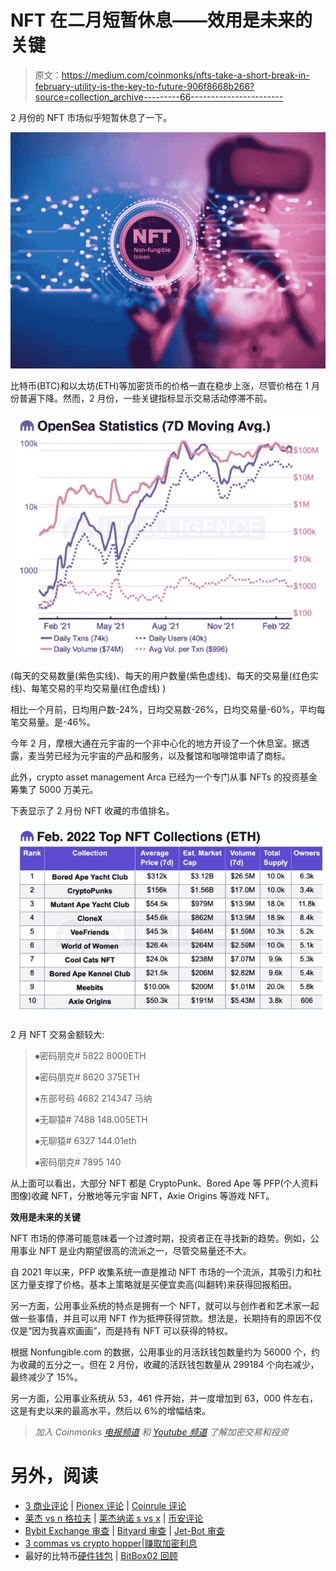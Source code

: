 # NFT 在二月短暂休息——效用是未来的关键

> 原文：<https://medium.com/coinmonks/nfts-take-a-short-break-in-february-utility-is-the-key-to-future-906f8668b266?source=collection_archive---------66----------------------->

2 月份的 NFT 市场似乎短暂休息了一下。

![](img/fdb4599c08677e33235bbef6670c4ae5.png)

比特币(BTC)和以太坊(ETH)等加密货币的价格一直在稳步上涨，尽管价格在 1 月份普遍下降。然而，2 月份，一些关键指标显示交易活动停滞不前。

![](img/5c8919f0f8556c46e1a419205bd38b61.png)

(每天的交易数量(紫色实线)、每天的用户数量(紫色虚线)、每天的交易量(红色实线)、每笔交易的平均交易量(红色虚线) )

相比一个月前，日均用户数-24%，日均交易数-26%，日均交易量-60%，平均每笔交易量。是-46%。

今年 2 月，摩根大通在元宇宙的一个非中心化的地方开设了一个休息室。据透露，麦当劳已经为元宇宙的产品和服务，以及餐馆和咖啡馆申请了商标。

此外，crypto asset management Arca 已经为一个专门从事 NFTs 的投资基金筹集了 5000 万美元。

下表显示了 2 月份 NFT 收藏的市值排名。

![](img/9f4dee59f4b7d6bdbe0a79a28330c233.png)

2 月 NFT 交易金额较大:

> ⦁密码朋克# 5822 8000ETH
> 
> ⦁密码朋克# 8620 375ETH
> 
> ⦁东部号码 4682 214347 马纳
> 
> ⦁无聊猿# 7488 148.005ETH
> 
> ⦁无聊猿# 6327 144.01eth
> 
> ⦁密码朋克# 7895 140

从上面可以看出，大部分 NFT 都是 CryptoPunk、Bored Ape 等 PFP(个人资料图像)收藏 NFT，分散地等元宇宙 NFT，Axie Origins 等游戏 NFT。

**效用是未来的关键**

NFT 市场的停滞可能意味着一个过渡时期，投资者正在寻找新的趋势。例如，公用事业 NFT 是业内期望很高的流派之一，尽管交易量还不大。

自 2021 年以来，PFP 收集系统一直是推动 NFT 市场的一个流派，其吸引力和社区力量支撑了价格。基本上策略就是买便宜卖高(叫翻转)来获得回报稻田。

另一方面，公用事业系统的特点是拥有一个 NFT，就可以与创作者和艺术家一起做一些事情，并且可以用 NFT 作为抵押获得贷款。想法是，长期持有的原因不仅仅是“因为我喜欢画画”，而是持有 NFT 可以获得的特权。

根据 Nonfungible.com 的数据，公用事业的月活跃钱包数量约为 56000 个，约为收藏的五分之一。但在 2 月份，收藏的活跃钱包数量从 299184 个向右减少，最终减少了 15%。

另一方面，公用事业系统从 53，461 件开始，并一度增加到 63，000 件左右，这是有史以来的最高水平，然后以 6%的增幅结束。

> *加入 Coinmonks* [*电报频道*](https://t.me/coincodecap) *和* [*Youtube 频道*](https://www.youtube.com/c/coinmonks/videos) *了解加密交易和投资*

# 另外，阅读

*   [3 商业评论](/coinmonks/3commas-review-an-excellent-crypto-trading-bot-2020-1313a58bec92) | [Pionex 评论](https://coincodecap.com/pionex-review-exchange-with-crypto-trading-bot) | [Coinrule 评论](/coinmonks/coinrule-review-2021-a-beginner-friendly-crypto-trading-bot-daf0504848ba)
*   [莱杰 vs n 格拉夫](/coinmonks/ledger-vs-ngrave-zero-7e40f0c1d694) | [莱杰纳诺 s vs x](/coinmonks/ledger-nano-s-vs-x-battery-hardware-price-storage-59a6663fe3b0) | [币安评论](/coinmonks/binance-review-ee10d3bf3b6e)
*   [Bybit Exchange 审查](/coinmonks/bybit-exchange-review-dbd570019b71) | [Bityard 审查](https://coincodecap.com/bityard-reivew) | [Jet-Bot 审查](https://coincodecap.com/jet-bot-review)
*   [3 commas vs crypto hopper](/coinmonks/3commas-vs-pionex-vs-cryptohopper-best-crypto-bot-6a98d2baa203)|[赚取加密利息](/coinmonks/earn-crypto-interest-b10b810fdda3)
*   最好的比特币[硬件钱包](/coinmonks/hardware-wallets-dfa1211730c6) | [BitBox02 回顾](/coinmonks/bitbox02-review-your-swiss-bitcoin-hardware-wallet-c36c88fff29)